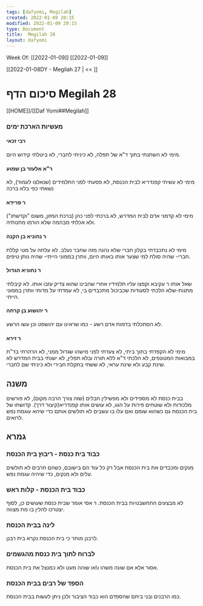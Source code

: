 ```yaml
---
tags: [dafyomi, Megilah] 
created: 2022-01-09 20:15
modified: 2022-01-09 20:15
type: Document
title:  Megilah 28
layout: dafyomi
---
```

Week Of: [[2022-01-09]]
[[2022-01-09]]

[[2022-01-08DY - Megilah 27 | << ]] 

# סיכום הדף  Megilah 28

[[HOME]]/[[Daf Yomi##Megilah]]

### מעשיות הארכת ימים
#### רבי זכאי 
מימי לא השתנתי בתוך ד"א של תפלה, לא כיניתי לחברי, לא ביטלתי קידוש היום.
#### ר"א אלעזר בן שמוע
מימי לא עשיתי קפנדריא לבית הכנסת, לא פסעתי לפני התלמידים (שנאלצו לעמוד), לא נשאתי כפי בלא ברכה
#### ר פרידא
מימי לא קדמני אדם לבית המדרש, לא ברכתי לפני כהן (ברכת המזון, משום "וקדשתו") ולא אכלתי מבהמה שלא הורמו מתנותיה. 
#### ר נחוניא בן הקנה
מימי לא נתכבדתי בקלון חברי שלא נהנה מזה שחבר נעלב. לא עלתה על מטי קללת חברי- שהיה סולח למי שצער אותו באותו היום, וותרן בממוני הייתי- שהיה נותן טיפים.
#### ר נחוניא הגדול
שאל אותו ר עקיבא וקפצו עליו תלמידיו אחרי שהבינו שהוא צדיק עזבו אותו. לא קיבלתי מתנות-שלא הלכתי לסעודות שכביכול מתכבדים בי, לא עמדתי על מדותי וותרן בממוני הייתי. 
#### ר יהושוע בן קרחה
לא הסתכלתי בדמות אדם רשע - כמו שראינו עם יהושפט וכן עשו הרשע. 
#### ר זירא
מימי לא הקפדתי בתוך ביתי, לא צעדתי לפני מישהו שגדול ממני, לא הרהרתי בד"ת במבואות המטונפים, לא הלכתי ד"א ללא תורה ובלא תפלין, לא ישנתי בבית המדרש לא שינת קבע ולא שינת עראי, לא ששתי בתקלת חבירי ולא כיניתי שם לחברי.
 ## משנה
 בבית כנסת לא מספידים ולא מפשילין חבלים (שזה צורך הרבה מקום), לא פורשים מלכודות ולא שוטחים פירות על הגג, לא עושים אותו קפנדריא(קיצור דרך).
 קדושתו של בית הכנסת גם כשהוא שומם ואם עלו בו עשבים לא תולשים אותם כדי שיהא עוגמת נפש לרואים.
 ## גמרא
 ### כבוד בית כנסת - ריבוץ בית הכנסת
 מנקים ומכבדים את בית הכנסת אבל רק כל עוד הם בישובם, כשהם חרבים לא תולשים עלים ולא מנקים, כדי שיהיה עגמת נפש.
 ### כבוד בית הכנסת - קלות ראש
 לא מבצעים התחשבנויות בבית הכנסת. ר אסי אומר שבית כנסת שעושים כן, לסוף יצטרכו להלין בו מת מצווה.
 ### לינה בבית הכנסת
 לרבנן מותר כי בית הכנסת נקרא בית רבנן.
 ### לברוח לתוך בית כנסת מהגשמים
 אסור אלא אם שונה משהו ו\או שוהה מעט ולא כמנצל את בית הכנסת.
 ### הספד של רבים בבית הכנסת
כמו הרבנים ובני ביתם שהספדם הוא כבוד הציבור ולכן ניתן לעשות בבית הכנסת. 
 

